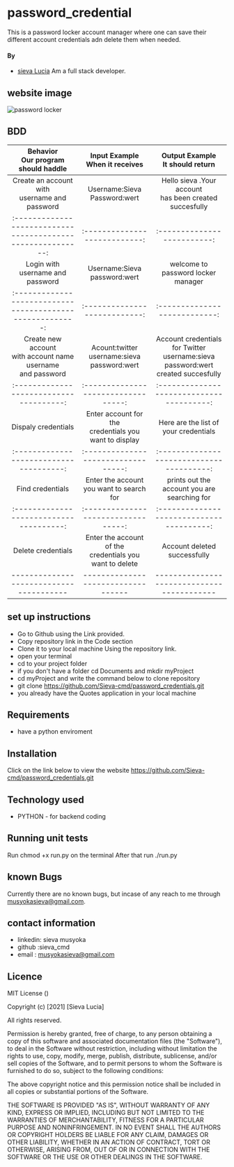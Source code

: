 # password_credential
This is a password locker account manager where one can save their different account credentials adn delete them when needed.


#### By 
- [sieva Lucia](https://github.com/Sieva-cmd)
Am a full stack  developer.


## website image
![password locker]()



## BDD
|Behavior </br>Our program should haddle | Input Example </br>When it receives |Output Example </br> It should return |
|:--------------------------------------:|:-----------------------------------:|:------------------------------------:|
|Create an account with </br> username and password|Username:Sieva Password:wert  |Hello sieva .Your account </br> has been created succesfully|
|:---------------------------------------------------------:|:---------------------------:|:-------------------------:|
|Login with username and password | Username:Sieva password:wert |welcome to password locker manager|
|:-------------------------------------------------------:|:---------------------------:|:---------------------------:|
|Create new account</br> with account name </br> username </br> and password |Acount:twitter <br> username:sieva </br> password:wert | Account credentials</br> for Twitter username:sieva </br> password:wert created succesfully |
|:-------------------------------------:|:---------------------------------:|:---------------------------------------:|
|Dispaly credentials|Enter account for the  </br> credentials you want to display| Here are the list of your credentials |
|:-------------------------------------:|:---------------------------------:|:---------------------------------------:|
|Find credentials| Enter the account you want to search for|prints out the account you are searching for |
|:-------------------------------------:|:---------------------------------:|:---------------------------------------:|
|Delete credentials|Enter the account of the </br> credentials you want to delete|Account deleted successfully|
|---------------------------------------|----------------------------------|------------------------------------------|


## set up instructions
-  Go to  Github  using the Link provided.
-  Copy repository link in the Code section
-  Clone it to your local machine Using the repository link.
- open your terminal 
- cd to your project folder
- if you don't have a folder cd Documents and mkdir myProject
- cd myProject and write the command below to clone repository
- git clone https://github.com/Sieva-cmd/password_credentials.git
- you already have the Quotes application in your local machine

## Requirements
-  have a python enviroment


## Installation
Click on the link below to view the website https://github.com/Sieva-cmd/password_credentials.git

## Technology used 
-  PYTHON - for backend coding


## Running unit tests

Run chmod +x run.py on the terminal
After that run   ./run.py


## known Bugs
Currently there are no known bugs, but incase of any reach to me through musyokasieva@gmail.com.

## contact information
-  linkedin: sieva musyoka
-  github :sieva_cmd
-  email : musyokasieva@gmail.com

## Licence 
 MIT License ()

Copyright (c) [2021] [Sieva Lucia]

All rights reserved.

Permission is hereby granted, free of charge, to any person obtaining a copy of this software and associated documentation files (the "Software"), to deal in the Software without restriction, including without limitation the rights to use, copy, modify, merge, publish, distribute, sublicense, and/or sell copies of the Software, and to permit persons to whom the Software is furnished to do so, subject to the following conditions:

The above copyright notice and this permission notice shall be included in all copies or substantial portions of the Software.

THE SOFTWARE IS PROVIDED "AS IS", WITHOUT WARRANTY OF ANY KIND, EXPRESS OR IMPLIED, INCLUDING BUT NOT LIMITED TO THE WARRANTIES OF MERCHANTABILITY, FITNESS FOR A PARTICULAR PURPOSE AND NONINFRINGEMENT. IN NO EVENT SHALL THE AUTHORS OR COPYRIGHT HOLDERS BE LIABLE FOR ANY CLAIM, DAMAGES OR OTHER LIABILITY, WHETHER IN AN ACTION OF CONTRACT, TORT OR OTHERWISE, ARISING FROM, OUT OF OR IN CONNECTION WITH THE SOFTWARE OR THE USE OR OTHER DEALINGS IN THE SOFTWARE.

